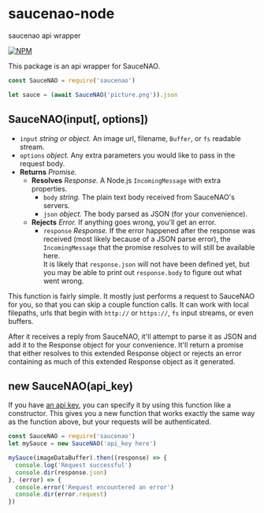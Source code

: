 # saucenao-node
saucenao api wrapper

[![NPM](https://nodei.co/npm/saucenao.png?mini=true)](https://nodei.co/npm/saucenao/)

This package is an api wrapper for SauceNAO.

```js
const SauceNAO = require('saucenao')

let sauce = (await SauceNAO('picture.png')).json
```

## SauceNAO(input[, options])
* `input` *string or object.* An image url, filename, `Buffer`, or `fs` readable stream.
* `options` *object.* Any extra parameters you would like to pass in the request body.
* **Returns** *Promise.*
  * **Resolves** *Response.* A Node.js `IncomingMessage` with extra properties.
    * `body` *string.* The plain text body received from SauceNAO's servers.
    * `json` *object.* The body parsed as JSON (for your convenience).
  * **Rejects** *Error.* If anything goes wrong, you'll get an error.
    * `response` *Response.* If the error happened after the response was received (most likely because of a JSON parse error), the `IncomingMessage` that the promise resolves to will still be available here.  
    It is likely that `response.json` will not have been defined yet, but you may be able to print out `response.body` to figure out what went wrong.

This function is fairly simple. It mostly just performs a request to SauceNAO for you, so that you can skip a couple function calls. It can work with local filepaths, urls that begin with `http://` or `https://`, `fs` input streams, or even buffers.

After it receives a reply from SauceNAO, it'll attempt to parse it as JSON and add it to the Response object for your convenience. It'll return a promise that either resolves to this extended Response object or rejects an error containing as much of this extended Response object as it generated.


## new SauceNAO(api_key)
If you have [an api key](https://saucenao.com/user.php?page=search-api), you can specify it by using this function like a constructor. This gives you a new function that works exactly the same way as the function above, but your requests will be authenticated.

```js
const SauceNAO = require('saucenao')
let mySauce = new SauceNAO('api_key here')

mySauce(imageDataBuffer).then((response) => {
  console.log('Request successful')
  console.dir(response.json)
}, (error) => {
  console.error('Request encountered an error')
  console.dir(error.request)
})
```
